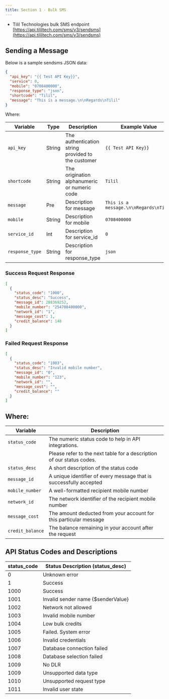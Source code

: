 ```yaml
---
title: Section 1 - Bulk SMS
---
```


- Tilil Technologies bulk SMS endpoint [https://api.tililtech.com/sms/v3/sendsms](https://api.tililtech.com/sms/v3/sendsms)

## Sending a Message

Below is a sample sendsms JSON data:

```json
{
  "api_key": "{{ Test API Key}}",
  "service": 0,
  "mobile": "0708400000",
  "response_type": "json",
  "shortcode": "Tilil",
  "message": "This is a message.\n\nRegards\nTilil"
}
```

Where:

| Variable        | Type   | Description                                        | Example Value                          |
| --------------- | ------ | -------------------------------------------------- | -------------------------------------- |
| `api_key`       | String | The authentication string provided to the customer | `{{ Test API Key}}`                    |
| `shortcode`     | String | The origination alphanumeric or numeric code       | `Tilil`                                |
| `message`       | Pre    | Description for message                            | `This is a message.\n\nRegards\nTilil` |
| `mobile`        | String | Description for mobile                             | `0708400000`                           |
| `service_id`    | Int    | Description for service_id                         | `0`                                    |
| `response_type` | String | Description for response_type                      | `json`                                 |

### Success Request Response

```json
[
  {
    "status_code": "1000",
    "status_desc": "Success",
    "message_id": 288369252,
    "mobile_number": "254708400000",
    "network_id": "1",
    "message_cost": 1,
    "credit_balance": 148
  }
]
```

### Failed Request Response

```json
[
  {
    "status_code": "1003",
    "status_desc": "Invalid mobile number",
    "message_id": "0",
    "mobile_number": "123",
    "network_id": "",
    "message_cost": "",
    "credit_balance": ""
  }
]
```

## Where:

| Variable         | Description                                                           |
| ---------------- | --------------------------------------------------------------------- |
| `status_code`    | The numeric status code to help in API integrations.                  |
|                  | Please refer to the next table for a description of our status codes. |
| `status_desc`    | A short description of the status code                                |
| `message_id`     | A unique identifier of every message that is successfully accepted    |
| `mobile_number`  | A well-formatted recipient mobile number                              |
| `network_id`     | The network identifier of the recipient mobile number                 |
| `message_cost`   | The amount deducted from your account for this particular message     |
| `credit_balance` | The balance remaining in your account after the request               |

## API Status Codes and Descriptions

| status_code | Status Description (status_desc)   |
| ----------- | ---------------------------------- |
| 0           | Unknown error                      |
| 1           | Success                            |
| 1000        | Success                            |
| 1001        | Invalid sender name {$senderValue} |
| 1002        | Network not allowed                |
| 1003        | Invalid mobile number              |
| 1004        | Low bulk credits                   |
| 1005        | Failed. System error               |
| 1006        | Invalid credentials                |
| 1007        | Database connection failed         |
| 1008        | Database selection failed          |
| 1009        | No DLR                             |
| 1009        | Unsupported data type              |
| 1010        | Unsupported request type           |
| 1011        | Invalid user state                 |
